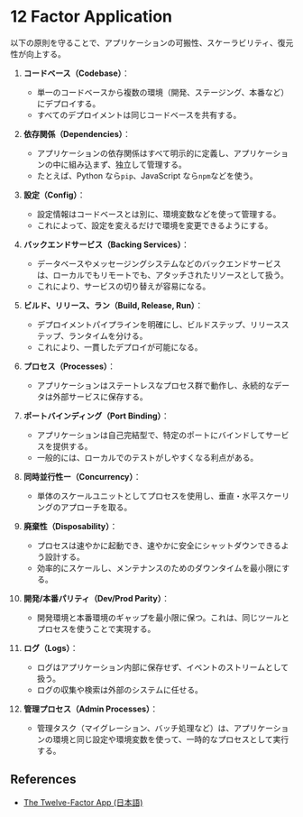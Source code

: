 # 12 Factor Application

以下の原則を守ることで、アプリケーションの可搬性、スケーラビリティ、復元性が向上する。

1. **コードベース（Codebase）**：

   - 単一のコードベースから複数の環境（開発、ステージング、本番など）にデプロイする。
   - すべてのデプロイメントは同じコードベースを共有する。

2. **依存関係（Dependencies）**：

   - アプリケーションの依存関係はすべて明示的に定義し、アプリケーションの中に組み込まず、独立して管理する。
   - たとえば、Python なら`pip`、JavaScript なら`npm`などを使う。

3. **設定（Config）**：

   - 設定情報はコードベースとは別に、環境変数などを使って管理する。
   - これによって、設定を変えるだけで環境を変更できるようにする。

4. **バックエンドサービス（Backing Services）**：

   - データベースやメッセージングシステムなどのバックエンドサービスは、ローカルでもリモートでも、アタッチされたリソースとして扱う。
   - これにより、サービスの切り替えが容易になる。

5. **ビルド、リリース、ラン（Build, Release, Run）**：

   - デプロイメントパイプラインを明確にし、ビルドステップ、リリースステップ、ランタイムを分ける。
   - これにより、一貫したデプロイが可能になる。

6. **プロセス（Processes）**：

   - アプリケーションはステートレスなプロセス群で動作し、永続的なデータは外部サービスに保存する。

7. **ポートバインディング（Port Binding）**：

   - アプリケーションは自己完結型で、特定のポートにバインドしてサービスを提供する。
   - 一般的には、ローカルでのテストがしやすくなる利点がある。

8. **同時並行性ー（Concurrency）**：

   - 単体のスケールユニットとしてプロセスを使用し、垂直・水平スケーリングのアプローチを取る。

9. **廃棄性（Disposability）**：

   - プロセスは速やかに起動でき、速やかに安全にシャットダウンできるよう設計する。
   - 効率的にスケールし、メンテナンスのためのダウンタイムを最小限にする。

10. **開発/本番パリティ（Dev/Prod Parity）**：

    - 開発環境と本番環境のギャップを最小限に保つ。これは、同じツールとプロセスを使うことで実現する。

11. **ログ（Logs）**：

    - ログはアプリケーション内部に保存せず、イベントのストリームとして扱う。
    - ログの収集や検索は外部のシステムに任せる。

12. **管理プロセス（Admin Processes）**：
    - 管理タスク（マイグレーション、バッチ処理など）は、アプリケーションの環境と同じ設定や環境変数を使って、一時的なプロセスとして実行する。

## References

- [The Twelve-Factor App (日本語)](https://12factor.net/ja/)
